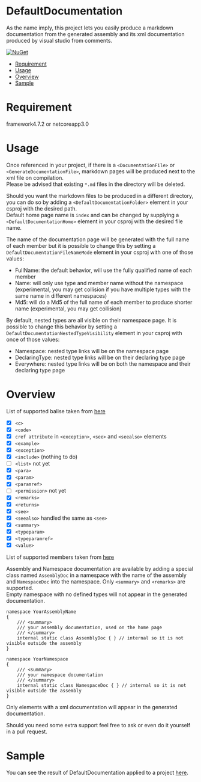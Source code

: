 # DefaultDocumentation
As the name imply, this project lets you easily produce a markdown documentation from the generated assembly and its xml documentation produced by visual studio from comments.

[![NuGet](https://buildstats.info/nuget/DefaultDocumentation)](https://www.nuget.org/packages/DefaultDocumentation)

- [Requirement](#Requirement)
- [Usage](#Usage)
- [Overview](#Overview)
- [Sample](#Sample)

<a name='Requirement'></a>
# Requirement
framework4.7.2 or netcoreapp3.0

<a name='Usage'></a>
# Usage
Once referenced in your project, if there is a `<DocumentationFile>` or `<GenerateDocumentationFile>`, markdown pages will be produced next to the xml file on compilation.  
Please be advised that existing `*.md` files in the directory will be deleted.

Should you want the markdown files to be produced in a different directory, you can do so by adding a `<DefaultDocumentationFolder>` element in your csproj with the desired path.  
Default home page name is `index` and can be changed by supplying a `<DefaultDocumentationHome>` element in your csproj with the desired file name.

The name of the documentation page will be generated with the full name of each member but it is possible to change this by setting a `DefaultDocumentationFileNameMode` element in your csproj with one of those values:
- FullName: the default behavior, will use the fully qualified name of each member
- Name: will only use type and member name without the namespace (experimental, you may get collision if you have multiple types with the same name in different namespaces)
- Md5: will do a Md5 of the full name of each member to produce shorter name (experimental, you may get collision)

By default, nested types are all visible on their namespace page. It is possible to change this behavior by setting a `DefaultDocumentationNestedTypeVisibility` element in your csproj with once of those values:
- Namespace: nested type links will be on the namespace page
- DeclaringType: nested type links will be on their declaring type page
- Everywhere: nested type links will be on both the namespace and their declaring type page

<a name='Overview'></a>
# Overview
List of supported balise taken from [here](https://docs.microsoft.com/en-us/dotnet/csharp/programming-guide/xmldoc/recommended-tags-for-documentation-comments)

- [x] `<c>`
- [x] `<code>`
- [x] `cref attribute` in `<exception>`, `<see>` and `<seealso>` elements
- [x] `<example>`
- [x] `<exception>`
- [x] `<include>` (nothing to do)
- [ ] `<list>` not yet
- [x] `<para>`
- [x] `<param>`
- [x] `<paramref>`
- [ ] `<permission>` not yet
- [x] `<remarks>`
- [x] `<returns>`
- [x] `<see>`
- [x] `<seealso>` handled the same as `<see>`
- [x] `<summary>`
- [x] `<typeparam>`
- [x] `<typeparamref>`
- [x] `<value>`

List of supported members taken from [here](https://docs.microsoft.com/en-us/dotnet/csharp/programming-guide/xmldoc/processing-the-xml-file)

Assembly and Namespace documentation are available by adding a special class named `AssemblyDoc` in a namespace with the name of the assembly and `NamespaceDoc` into the namespace. Only `<summary>` and `<remarks>` are supported.  
Empty namespace with no defined types will not appear in the generated documentation.
```
namespace YourAssemblyName
{
    /// <summary>
    /// your assembly documentation, used on the home page
    /// </summary>
    internal static class AssemblyDoc { } // internal so it is not visible outside the assembly
}

namespace YourNamespace
{
    /// <summary>
    /// your namespace documentation
    /// </summary>
    internal static class NamespaceDoc { } // internal so it is not visible outside the assembly
}
```

Only elements with a xml documentation will appear in the generated documentation.

Should you need some extra support feel free to ask or even do it yourself in a pull request.

<a name='Sample'></a>
# Sample
You can see the result of DefaultDocumentation applied to a project [here](https://github.com/Doraku/DefaultEcs/blob/master/documentation/api/index.md).